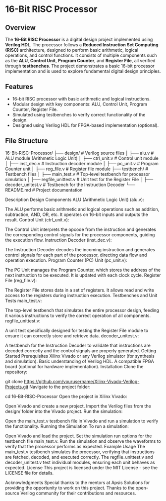 # 16-Bit RISC Processor

## Overview

The **16-Bit RISC Processor** is a digital design project implemented using **Verilog HDL**. The processor follows a **Reduced Instruction Set Computing (RISC)** architecture, designed to perform basic arithmetic, logical operations, and control functions. It consists of multiple components such as the **ALU**, **Control Unit**, **Program Counter**, and **Register File**, all verified through **testbenches**. The project demonstrates a basic 16-bit processor implementation and is used to explore fundamental digital design principles.

## Features

- 16-bit RISC processor with basic arithmetic and logical instructions.
- Modular design with key components: ALU, Control Unit, Program Counter, Register File.
- Simulated using testbenches to verify correct functionality of the design.
- Designed using Verilog HDL for FPGA-based implementation (optional).

## File Structure
16-Bit-RISC-Processor/
├── design/                # Verilog source files
│   ├── alu.v              # ALU module (Arithmetic Logic Unit)
│   ├── ctrl_unit.v        # Control unit module
│   ├── inst_dec.v         # Instruction decoder module
│   ├── pc_unit.v          # Program Counter unit
│   ├── reg_file.v         # Register file module
├── testbench/             # Testbench files
│   ├── main_test.v        # Top-level testbench for processor simulation
│   ├── regfile_unittest.v # Unit test for the Register File
│   ├── decoder_unitest.v  # Testbench for the Instruction Decoder
└── README.md              # Project documentation


Description
Design Components
ALU (Arithmetic Logic Unit) (alu.v):

The ALU performs basic arithmetic and logical operations such as addition, subtraction, AND, OR, etc. It operates on 16-bit inputs and outputs the result.
Control Unit (ctrl_unit.v):

The Control Unit interprets the opcode from the instruction and generates the corresponding control signals for the processor components, guiding the execution flow.
Instruction Decoder (inst_dec.v):

The Instruction Decoder decodes the incoming instruction and generates control signals for each part of the processor, directing data flow and operation execution.
Program Counter (PC) Unit (pc_unit.v):

The PC Unit manages the Program Counter, which stores the address of the next instruction to be executed. It is updated with each clock cycle.
Register File (reg_file.v):

The Register File stores data in a set of registers. It allows read and write access to the registers during instruction execution.
Testbenches and Unit Tests
main_test.v:

The top-level testbench that simulates the entire processor design, feeding it various instructions to verify the correct operation of all components.
regfile_unittest.v:

A unit test specifically designed for testing the Register File module to ensure it can correctly store and retrieve data.
decoder_unitest.v:

A testbench for the Instruction Decoder to validate that instructions are decoded correctly and the control signals are properly generated.
Getting Started
Prerequisites
Xilinx Vivado or any Verilog simulator (for synthesis and simulation).
Basic understanding of Verilog HDL.
A compatible FPGA board (optional for hardware implementation).
Installation
Clone the repository:


git clone https://github.com/yourusername/Xilinx-Vivado-Verilog-Projects.git
Navigate to the project folder:


cd 16-Bit-RISC-Processor
Open the project in Xilinx Vivado:

Open Vivado and create a new project.
Import the Verilog files from the design/ folder into the Vivado project.
Run the simulation:

Open the main_test.v testbench file in Vivado and run a simulation to verify the functionality.
Running the Simulation
To run a simulation:

Open Vivado and load the project.
Set the simulation run options for the testbench file main_test.v.
Run the simulation and observe the waveforms to verify that the processor performs as expected.
Example Usage
The main_test.v testbench simulates the processor, verifying that instructions are fetched, decoded, and executed correctly.
The regfile_unittest.v and decoder_unitest.v test individual modules, ensuring each unit behaves as expected.
License
This project is licensed under the MIT License - see the LICENSE file for details.

Acknowledgments
Special thanks to the mentors at Apsis Solutions for providing the opportunity to work on this project.
Thanks to the open-source Verilog community for their contributions and resources.

